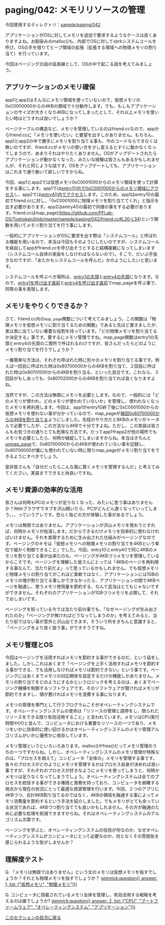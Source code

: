 paging/042: メモリリソースの管理
==========================

今回使用するディレクトリ：[sample/paging/042](https://github.com/PFLab-OS/Toshokan/tree/master/sample/paging/042)

アプリケーションがOSに対してメモリを追加で要求するようなケースは良くありますよね。お馴染みのmalloc()も、内部でOSに対してsbrkシステムコールを呼び、OSの手を借りてヒープ領域の拡張（拡張する領域への物理メモリの割り当て）を行っています。

今回はページングの話の延長線として、OSの中で起こる話を考えてみましょう。

アプリケーションのメモリ確保
---------------------------------
app1とapp2はそんなにメモリ領域を使っていないので、仮想メモリの0xC0000000からの4KBの領域で十分動作します。でも、もしもアプリケーションのサイズが大きくなり4KBになってしまったとして、それ以上メモリを使いたい時はどうすれば良いでしょうか？

ページテーブルの構造など、メモリを管理しているのはfriend.ccなので、appからfriend.ccに「メモリを使いたい」と要望を出すしかありません。もちろん、app1とapp2の中で勝手にメモリを割り当てる事も、今のコードならできなくは無いのですが、friend.ccがメモリの使い方を少し変えるとすぐに動かなくなってしまうので、あまりそれはやりたくありません。OSがアップデートされたらアプリケーションが動かなくなった、みたいな経験は皆さんもあるかもしれませんが、それと同じような話です。OSをアップデートしても、アプリケーションはこれまで通り動いて欲しいですからね。

今回、app1とapp2では仮想メモリ0xC0001000からのメモリ領域を使って計算をする事にします。app1では[entry1()内で0xC0001000からのメモリ領域にアクセス](https://github.com/PFLab-OS/Toshokan/blob/master/sample/paging/042/app1.cc#L8-L11)し、app2では[entry4()内でアクセス](https://github.com/PFLab-OS/Toshokan/blob/master/sample/paging/042/app2.cc#L14-L17)します。このため、app1はentry1()の最初でfriend.ccに対し、「0xC0001000に物理メモリを割り当ててくれ」と指示を出す必要があります。app2はentry4()の最初で同様の事をする必要があります。friend.ccはmap_page](https://github.com/PFLab-OS/Toshokan/blob/master/sample/paging/042/friend.cc#L30-L34)という関数を用いてメモリ割り当てを行う事にします。

一般的にアプリケーションがOSに要求を出す際は「システムコール」と呼ばれる機能を用いるので、本当は今回もそのようにしたいのですが、システムコールを経由してappがfriend.ccを呼び出そうとすると結構複雑になってしまいます（システムコール自体の実装をしなければならないので）。そこで、だいぶ手抜きなのですが、「あたかもシステムコールを呼んだ」かのようにしたいと思います。

システムコールを呼ぶべき場所は、[entry1の先頭](https://github.com/PFLab-OS/Toshokan/blob/master/sample/paging/042/app1.cc#L7)と[entry4の先頭](https://github.com/PFLab-OS/Toshokan/blob/master/sample/paging/042/app2.cc#L13)になります。なので、[entry1を呼び出す直前](https://github.com/PFLab-OS/Toshokan/blob/master/sample/paging/042/friend.cc#L81)と[entry4を呼び出す直前](https://github.com/PFLab-OS/Toshokan/blob/master/sample/paging/042/friend.cc#L117)でmap_pageを呼ぶ事で、同等の事を実現します。

メモリをやりくりできるか？
---------------------------------
さて、friend.cc内の`map_page`関数について考えてみましょう。この関数は「物理メモリを仮想メモリに割り当てるための関数」であると先ほど書きましたが、実は表に出ていない重要な役割を持っています。「どの物理メモリを割り当てるか決定する」事です。要するにメモリ管理ですね。map_page関数はentry1の先頭とentry4の先頭の二箇所で呼ばれるわけですが、皆さんだったらどのようにメモリ割り当てを行うでしょうか？

一番簡単な方法は、それぞれ呼ばれた時に別々のメモリを割り当てる事です。例えば一回目に呼ばれた時は0x80700000からの4KBを割り当て、２回目に呼ばれた時は0x80701000からの4KBを割り当る、といった具合です。これなら、３回目がもしあっても、0x80702000からの4KBを割り当てれば良くなりますよね。

当然ですが、この方法は無限にメモリを必要とします。なので、一般的には「どのメモリが使われ、どのメモリが使われていないか」を管理し、使われなくなったメモリを再利用します。今回は、app1がentry1()終了後に0xC0001000からの仮想メモリを使わない事が分かっているので、map_pageが[毎回0x80700000からの4KBを割り当てる](https://github.com/PFLab-OS/Toshokan/blob/master/sample/paging/042/friend.cc#L32)ようにしました。先程のやり方だと8KBのメモリがトータルで必要でしたが、この方法なら4KBで十分ですよね。ただし、この実装は皆さんもお気づきの通りとても危険な方法です。だってapp1やapp2が他の場所でもメモリを必要としたら、何時か破綻してしまいますからね。本当はきちんと[unmap_page](https://github.com/PFLab-OS/Toshokan/blob/master/sample/paging/042/friend.cc#L36-L40)で、0x80700000からの4KBが使われていない事を記録し、0x80700000が誰にも使われていない時に限りmap_pageがメモリ割り当てをできるようにすべきでしょう。

是非皆さんも「自分だったらこんな風に賢くメモリを管理するんだ」と考えてみてください。実装までできると尚良いですね。

メモリ資源の効率的な活用
---------------------------------
皆さんは何時もPCのメモリが足りなくなった、みたいに思う事はありませんか？Webブラウザでタブを沢山開いたら、PCがどんどん遅くなっていってしまう、、、っていうアレです。恐らく殆どの方が体験した事があるでしょう。

メモリは無限ではありません。アプリケーションが沢山メモリを使おうとすれば、何時かメモリが枯渇します。だからできるだけメモリを効率的に使わなければいけません。それを実現するために生み出された仕組みがページングなのです。ページングのキモは「仮想メモリへの物理メモリの割り当てを4KBという単位で細かく制御できること」でした。今回、entry1()とentry4()で同じ4KBのメモリを割り当てる事が出来たのも、ページングが4KBづつメモリを管理しているからこそです。ページングを理解した皆さんにとっては「4KBのページを再利用する事なんて、当たり前だよ」って思っているかもしれません。でも仮想メモリと物理メモリの割り当てがこれほど柔軟ではなく、アプリケーションには1GBのメモリの塊が割り当てる事しかできなかったら、アプリケーションの間で4KBページを融通し、使うメモリ使用量を節約する、なんて芸当はとてもじゃないですができません。それぞれのアプリケーションが1GBづつメモリを占領して、それでおしまいです。

ページングを知っている今では当たり前の事でも、「なぜページングが生み出されたのか」「ページングが無ければどうなってしまうのか」を考えてみると、当たり前ではない事が意外と沢山出てきます。そういう所をきちんと意識すると、「ページングをより良く扱う事」ができそうですね。

メモリ管理とOS
---------------------------------
今回はページングを活用すればメモリを節約する事ができるのだ、という話をしました。しかしこれはあくまで「ページングを上手く活用すればメモリを節約する事ができる、でも活用しなければメモリは節約できない」という事です。ページングにはあくまでメモリの対応関係を設定するだけの機能しかありません。メモリの割り当てをどのようにするかというロジックを考えるのは、あくまでページング機構を制御するソフトウェアです。そのソフトウェアが賢ければメモリが節約できますし、頭が悪ければメモリを浪費する事になります。

メモリの管理を専門として行うプログラムこそがオペレーティングシステムです。オペレーティングシステムの使命は「リソースの管理と調停をし、限られたリソースをできる限り有効活用すること」と言われています。メモリはCPU実行時間やI/Oと並んで、コンピュータにおける重要なリソースの一つであり、メモリをいかに効率的に使い回せるかはオペレーティングシステムのメモリ管理アルゴリズムがいかに優秀かに依存しています。

メモリ管理というといろいろあります。malloc()やfree()だってメモリ管理のうちの一つですからね。しかし、オペレーティングシステムのメモリ管理が特殊なのは、「プロセスを越えて」コンピュータ「全体の」メモリを管理する事です。各々のプロセスがどのようにメモリを管理するかはプロセス自身が決めれば良い事ですが、それぞれのプロセスが好きなようにメモリを使ってしまうと、何時かメモリは足りなくなってしまうでしょう。オペレーティングシステムは全てのプロセスを統括する事ができる権限と責務を持っており、コンピュータを俯瞰する視点から現在の状況にとって最適な資源管理を行います。今回、２つのアプリに4KBづつ、合計8KB割り当てるのではなく、4KBの領域を融通する事によってメモリ消費量を節約するという手法を紹介しました。でもメモリがとても余っている状況であれば、4KBづつ割り当てても良いかもしれません。その方が融通のために必要な処理を削減できますからね。それはオペレーティングシステムのアルゴリズム次第です。

ページングを学ぶと、オペレーティングシステムの役目が何なのか、なぜオペレーティングシステムがコンピュータにとって必要なのか、何となくその雰囲気を感じられるような気がしませんか？

理解度テスト
---------------------------------

Q. 「メモリは無限ではありません」という文のメモリは仮想メモリを指すでしょうか？それとも物理メモリを指すでしょうか？
[gimmick:question({ answer: 1, list: ["仮想メモリ", "物理メモリ"]})]()

Q. コンピュータに搭載されているメモリ全体を管理し、有効活用する戦略を考えるのは誰でしょうか?
[gimmick:question({ answer: 2, list: ["CPU", "ブートファームウェア", "オペレーティングシステム", "アプリケーション"]})]()


[このセクションの目次に戻る](index.md)